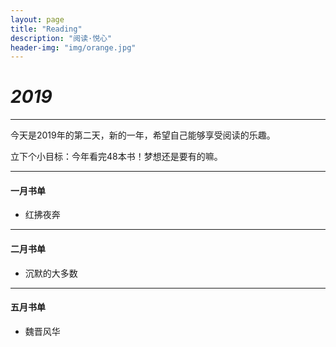 ```yaml
---
layout: page
title: "Reading"
description: "阅读·悦心"
header-img: "img/orange.jpg"
---
```


# *2019*
---

今天是2019年的第二天，新的一年，希望自己能够享受阅读的乐趣。

立下个小目标：今年看完48本书！梦想还是要有的嘛。


---

#### 一月书单

* 红拂夜奔

---

#### 二月书单 

* 沉默的大多数

---

#### 五月书单

* 魏晋风华
